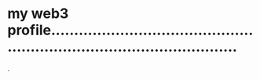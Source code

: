 # my web3 profile..............................................................................................
.
